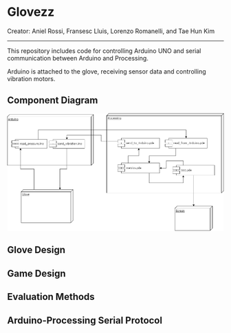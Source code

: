 # Glovezz

Creator: Aniel Rossi, Fransesc Lluis, Lorenzo Romanelli, and Tae Hun Kim 
***
This repository includes code for controlling Arduino UNO and serial communication between Arduino and Processing.  

Arduino is attached to the glove, receiving sensor data and controlling vibration motors.  


## Component Diagram

![Component diagram](./component_diagram.png "Component diagram")

## Glove Design

## Game Design

## Evaluation Methods

## Arduino-Processing Serial Protocol